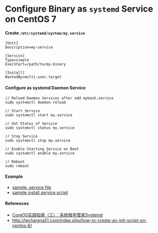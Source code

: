 # Configure Binary as `systemd` Service on CentOS 7

#### Create `/etc/systemd/system/my.service`

    [Unit]
    Description=my-service

    [Service]
    Type=simple
    ExecStart=/path/to/my-binary

    [Install]
    WantedBy=multi-user.target

#### Configure as systemd Daemon Service

    // Reload Daemon Services after add mybash.service
    sudo systemctl daemon-reload

    // Start Service
    sudo systemctl start my.service

    // Get Status of Service
    sudo systemctl status my.service

    // Stop Service
    sudo systemctl stop my.service

    // Enable Starting Service on Boot
    sudo systemctl enable my.service

    // Reboot
    sudo reboot

#### Example
* [sample .service file](./data2report.service)
* [sample install service script](./install.sh)

#### References
* [CoreOS实践指南（三）：系统服务管家Systemd](http://www.csdn.net/article/2015-01-08/2823477/1)
* <http://techarena51.com/index.php/how-to-create-an-init-script-on-centos-6/>
